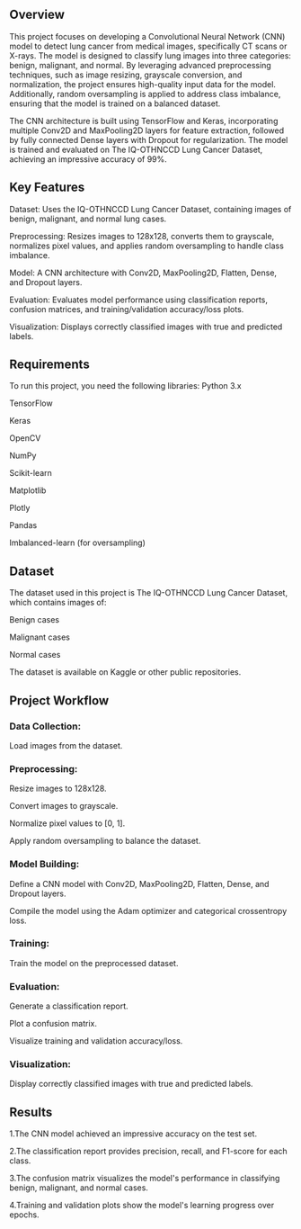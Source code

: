 ## Overview
This project focuses on developing a Convolutional Neural Network (CNN) model to detect lung cancer from medical images, specifically CT scans or X-rays. The model is designed to classify lung images into three categories: benign, malignant, and normal. By leveraging advanced preprocessing techniques, such as image resizing, grayscale conversion, and normalization, the project ensures high-quality input data for the model. Additionally, random oversampling is applied to address class imbalance, ensuring that the model is trained on a balanced dataset.

The CNN architecture is built using TensorFlow and Keras, incorporating multiple Conv2D and MaxPooling2D layers for feature extraction, followed by fully connected Dense layers with Dropout for regularization. The model is trained and evaluated on The IQ-OTHNCCD Lung Cancer Dataset, achieving an impressive accuracy of 99%. 

## Key Features
Dataset: Uses the IQ-OTHNCCD Lung Cancer Dataset, containing images of benign, malignant, and normal lung cases.

Preprocessing: Resizes images to 128x128, converts them to grayscale, normalizes pixel values, and applies random oversampling to handle class imbalance.

Model: A CNN architecture with Conv2D, MaxPooling2D, Flatten, Dense, and Dropout layers.

Evaluation: Evaluates model performance using classification reports, confusion matrices, and training/validation accuracy/loss plots.

Visualization: Displays correctly classified images with true and predicted labels.

## Requirements
To run this project, you need the following libraries:
Python 3.x

TensorFlow

Keras

OpenCV

NumPy

Scikit-learn

Matplotlib

Plotly

Pandas

Imbalanced-learn (for oversampling)

## Dataset
The dataset used in this project is The IQ-OTHNCCD Lung Cancer Dataset, which contains images of:

Benign cases

Malignant cases

Normal cases

The dataset is available on Kaggle or other public repositories.

## Project Workflow
### Data Collection: 
Load images from the dataset.

### Preprocessing:

Resize images to 128x128.

Convert images to grayscale.

Normalize pixel values to [0, 1].

Apply random oversampling to balance the dataset.

### Model Building:

Define a CNN model with Conv2D, MaxPooling2D, Flatten, Dense, and Dropout layers.

Compile the model using the Adam optimizer and categorical crossentropy loss.

### Training: 
Train the model on the preprocessed dataset.

### Evaluation:

Generate a classification report.

Plot a confusion matrix.

Visualize training and validation accuracy/loss.

### Visualization:
Display correctly classified images with true and predicted labels.

## Results

1.The CNN model achieved an impressive accuracy on the test set.

2.The classification report provides precision, recall, and F1-score for each class.

3.The confusion matrix visualizes the model's performance in classifying benign, malignant, and normal cases.

4.Training and validation plots show the model's learning progress over epochs.
